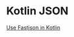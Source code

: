 # Kotlin JSON

[Use Fastjson in Kotlin](https://github.com/alibaba/fastjson/wiki/Use-Fastjson-in-Kotlin)